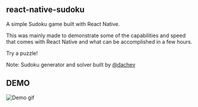 ## react-native-sudoku

A simple Sudoku game built with React Native.

This was mainly made to demonstrate some of the capabilities and speed that comes with React Native and what can be accomplished in a few hours.

Try a puzzle!

Note: Sudoku generator and solver built by [@dachev](https://github.com/dachev/sudoku)

## DEMO
![Demo gif](https://github.com/christopherdro/react-native-sudoku/blob/master/demo.gif)
